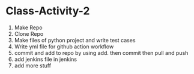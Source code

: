 # Class-Activity-2

1. Make Repo 
2. Clone Repo
3. Make files of python project and write test cases
4. Write yml file for github action workflow
5. commit and add to repo by using add. then commit then pull and push
6. add jenkins file in jenkins
7. add more stuff
